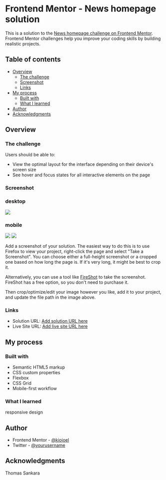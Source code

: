 # Frontend Mentor - News homepage solution

This is a solution to the [News homepage challenge on Frontend Mentor](https://www.frontendmentor.io/challenges/news-homepage-H6SWTa1MFl). Frontend Mentor challenges help you improve your coding skills by building realistic projects.

## Table of contents

- [Overview](#overview)
  - [The challenge](#the-challenge)
  - [Screenshot](#screenshot)
  - [Links](#links)
- [My process](#my-process)
  - [Built with](#built-with)
  - [What I learned](#what-i-learned)
- [Author](#author)
- [Acknowledgments](#acknowledgments)

## Overview

### The challenge

Users should be able to:

- View the optimal layout for the interface depending on their device's screen size
- See hover and focus states for all interactive elements on the page

### Screenshot

### desktop

![](./screenshot/Screenshot%202024-01-17%20at%2013-44-57%20Frontend%20Mentor%20News%20homepage.png)

### mobile

![](./screenshot/Screenshot%202024-01-17%20at%2013-46-01%20Frontend%20Mentor%20News%20homepage.png)
![](./screenshot/Screenshot%202024-01-17%20at%2013-46-20%20Frontend%20Mentor%20News%20homepage.png)

Add a screenshot of your solution. The easiest way to do this is to use Firefox to view your project, right-click the page and select "Take a Screenshot". You can choose either a full-height screenshot or a cropped one based on how long the page is. If it's very long, it might be best to crop it.

Alternatively, you can use a tool like [FireShot](https://getfireshot.com/) to take the screenshot. FireShot has a free option, so you don't need to purchase it.

Then crop/optimize/edit your image however you like, add it to your project, and update the file path in the image above.

### Links

- Solution URL: [Add solution URL here](https://github.com/kiojoel/News-homepage)
- Live Site URL: [Add live site URL here](https://kiojoel.github.io/News-homepage/)

## My process

### Built with

- Semantic HTML5 markup
- CSS custom properties
- Flexbox
- CSS Grid
- Mobile-first workflow

### What I learned

responsive design

## Author

- Frontend Mentor - [@kiojoel](https://www.frontendmentor.io/profile/kiojoel)
- Twitter - [@yourusername](https://www.twitter.com/yourusername)

## Acknowledgments

Thomas Sankara
